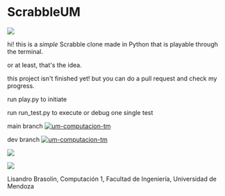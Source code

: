 <h1> ScrabbleUM </h1>
<img src="https://media.tenor.com/ad9w0MNoG1IAAAAM/whats-a-yeet-playing.gif"/>

hi! this is a _simple_ Scrabble clone made in Python that is playable through the terminal.

or at least, that's the idea.

this project isn't finished yet! but you can do a pull request and check my progress.

run play.py to initiate

run run_test.py to execute or debug one single test  

main branch
[![um-computacion-tm](https://circleci.com/gh/um-computacion-tm/scrabble-2023-LisandroB.svg?style=svg)](https://app.circleci.com/pipelines/github/um-computacion-tm/scrabble-2023-LisandroB?branch=main)

dev branch
[![um-computacion-tm](https://circleci.com/gh/um-computacion-tm/scrabble-2023-LisandroB.svg?style=svg)](https://app.circleci.com/pipelines/github/um-computacion-tm/scrabble-2023-LisandroB?branch=dev)

<a href="https://codeclimate.com/github/um-computacion-tm/scrabble-2023-LisandroB/maintainability"><img src="https://api.codeclimate.com/v1/badges/5f39fbeaa1318a0b90e2/maintainability" /></a>

<a href="https://codeclimate.com/github/um-computacion-tm/scrabble-2023-LisandroB/test_coverage"><img src="https://api.codeclimate.com/v1/badges/5f39fbeaa1318a0b90e2/test_coverage" /></a>

Lisandro Brasolin, Computación 1, Facultad de Ingeniería, Universidad de Mendoza
